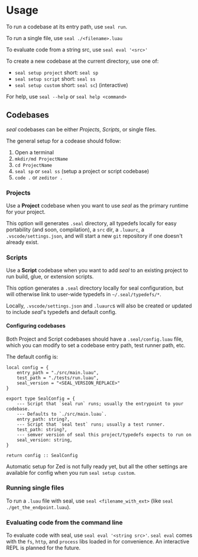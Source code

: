 # Usage

To run a codebase at its entry path, use `seal run`.

To run a single file, use `seal ./<filename>.luau`

To evaluate code from a string src, use `seal eval '<src>'`

To create a new codebase at the current directory, use one of:

- `seal setup project` short: `seal sp`
- `seal setup script` short: `seal ss`
- `seal setup custom` short: `seal sc`) (interactive)

For help, use `seal --help` or `seal help <command>`

## Codebases

*seal* codebases can be either *Projects*, *Scripts*, or single files.

The general setup for a codease should follow:

1. Open a terminal
2. `mkdir/md ProjectName`
3. `cd ProjectName`
4. `seal sp` or `seal ss` (setup a project or script codebase)
5. `code .` or `zeditor .`

### Projects

Use a **Project** codebase when you want to use *seal* as the primary runtime for your project.

This option will generates `.seal` directory, all typedefs locally for easy portability (and soon, compilation), a `src` dir, a `.luaurc`, a `.vscode/settings.json`, and will start a new `git` repository if one doesn't already exist.

### Scripts

Use a **Script** codebase when you want to add *seal* to an existing project to run build, glue, or extension scripts.

This option generates a `.seal` directory locally for seal configuration, but will otherwise link to user-wide typedefs in `~/.seal/typedefs/*`.

Locally, `.vscode/settings.json` and `.luaurc`s will also be created or updated to include *seal*'s typedefs and default config.

#### Configuring codebases

Both Project and Script codebases should have a `.seal/config.luau` file, which you can modify to set a codebase entry path, test runner path, etc.

The default config is:

```luau
local config = {
    entry_path = "./src/main.luau",
    test_path = "./tests/run.luau",
    seal_version = "<SEAL_VERSION_REPLACE>"
}

export type SealConfig = {
    --- Script that `seal run` runs; usually the entrypoint to your codebase.
    --- Defaults to `./src/main.luau`.
    entry_path: string?,
    --- Script that `seal test` runs; usually a test runner.
    test_path: string?,
    --- semver version of seal this project/typedefs expects to run on
    seal_version: string,
}

return config :: SealConfig

```

Automatic setup for Zed is not fully ready yet, but all the other settings are available for config when you run `seal setup custom`.

### Running single files

To run a `.luau` file with seal, use `seal <filename_with_ext>` (like `seal ./get_the_endpoint.luau`).

### Evaluating code from the command line

To evaluate code with seal, use `seal eval '<string src>'`. `seal eval` comes with the `fs`, `http`, and `process` libs loaded in for convenience. An interactive REPL is planned for the future.
